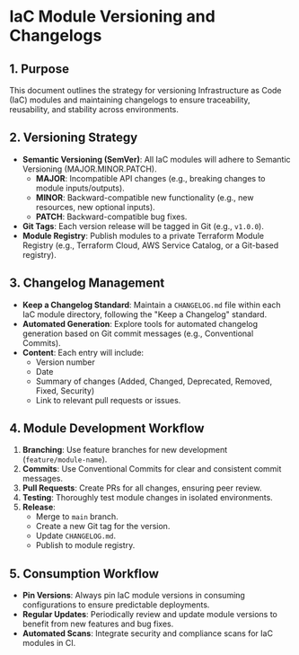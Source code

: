 # IaC Module Versioning and Changelogs

## 1. Purpose

This document outlines the strategy for versioning Infrastructure as Code (IaC) modules and maintaining changelogs to ensure traceability, reusability, and stability across environments.

## 2. Versioning Strategy

- **Semantic Versioning (SemVer)**: All IaC modules will adhere to Semantic Versioning (MAJOR.MINOR.PATCH).
  - **MAJOR**: Incompatible API changes (e.g., breaking changes to module inputs/outputs).
  - **MINOR**: Backward-compatible new functionality (e.g., new resources, new optional inputs).
  - **PATCH**: Backward-compatible bug fixes.
- **Git Tags**: Each version release will be tagged in Git (e.g., `v1.0.0`).
- **Module Registry**: Publish modules to a private Terraform Module Registry (e.g., Terraform Cloud, AWS Service Catalog, or a Git-based registry).

## 3. Changelog Management

- **Keep a Changelog Standard**: Maintain a `CHANGELOG.md` file within each IaC module directory, following the "Keep a Changelog" standard.
- **Automated Generation**: Explore tools for automated changelog generation based on Git commit messages (e.g., Conventional Commits).
- **Content**: Each entry will include:
  - Version number
  - Date
  - Summary of changes (Added, Changed, Deprecated, Removed, Fixed, Security)
  - Link to relevant pull requests or issues.

## 4. Module Development Workflow

1.  **Branching**: Use feature branches for new development (`feature/module-name`).
2.  **Commits**: Use Conventional Commits for clear and consistent commit messages.
3.  **Pull Requests**: Create PRs for all changes, ensuring peer review.
4.  **Testing**: Thoroughly test module changes in isolated environments.
5.  **Release**:
    - Merge to `main` branch.
    - Create a new Git tag for the version.
    - Update `CHANGELOG.md`.
    - Publish to module registry.

## 5. Consumption Workflow

- **Pin Versions**: Always pin IaC module versions in consuming configurations to ensure predictable deployments.
- **Regular Updates**: Periodically review and update module versions to benefit from new features and bug fixes.
- **Automated Scans**: Integrate security and compliance scans for IaC modules in CI.
